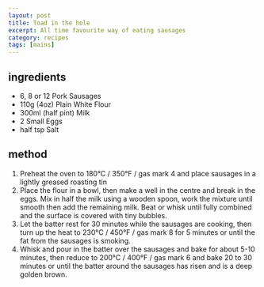 ```yaml
---
layout: post
title: Toad in the hole
excerpt: All time favourite way of eating sausages
category: recipes
tags: [mains]
---
```


ingredients
-----------

* 6, 8 or 12 Pork Sausages
* 110g (4oz) Plain White Flour
* 300ml (half pint) Milk
* 2 Small Eggs
* half tsp Salt

method
------

1. Preheat the oven to 180&deg;C / 350&deg;F / gas mark 4 and place sausages in a lightly greased roasting tin
2. Place the flour in a bowl, then make a well in the centre and break in the eggs. Mix in half the milk using a wooden spoon, work the mixture until smooth then add the remaining milk. Beat or whisk until fully combined and the surface is covered with tiny bubbles.
3. Let the batter rest for 30 minutes while the sausages are cooking, then turn up the heat to 230&deg;C / 450&deg;F / gas mark 8 for 5 minutes or until the fat from the sausages is smoking.
4. Whisk and pour in the batter over the sausages and bake for about 5-10 minutes, then reduce to 200&deg;C / 400&deg;F / gas mark 6 and bake 20 to 30 minutes or until the batter around the sausages has risen and is a deep golden brown.
